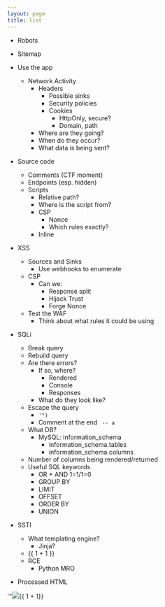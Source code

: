 ```yaml
---
layout: page
title: list
---
```


-   Robots
-   Sitemap

-   Use the app
    -   Network Activity
        -   Headers
            -   Possible sinks
            -   Security policies
            -   Cookies
                -   HttpOnly, secure?
                -   Domain, path
        -   Where are they going?
        -   When do they occur?
        -   What data is being sent?
-   Source code

    -   Comments (CTF moment)
    -   Endpoints (esp. hidden)
    -   Scripts
        -   Relative path?
        -   Where is the script from?
        -   CSP
            -   Nonce
            -   Which rules exactly?
        -   Inline

-   XSS

    -   Sources and Sinks
        -   Use webhooks to enumerate
    -   CSP
        -   Can we:
            -   Response split
            -   Hijack Trust
            -   Forge Nonce
    -   Test the WAF
        -   Think about what rules it could be using

-   SQLi

    -   Break query
    -   Rebuild query
    -   Are there errors?
        -   If so, where?
            -   Rendered
            -   Console
            -   Responses
        -   What do they look like?
    -   Escape the query
        -   `'")`
        -   Comment at the end ` -- a`
    -   What DB?
        -   MySQL: information_schema
            -   information_schema.tables
            -   information_schema.columns
    -   Number of columns being rendered/returned
    -   Useful SQL keywords
        -   OR + AND 1=1/1=0
        -   GROUP BY
        -   LIMIT
        -   OFFSET
        -   ORDER BY
        -   UNION

-   SSTI

    -   What templating engine?
        -   Jinja?
    -   {{ 1 + 1 }}
    -   RCE
        -   Python MRO

-   Processed HTML

'"<img src=x>{{ 1 + 1}}
